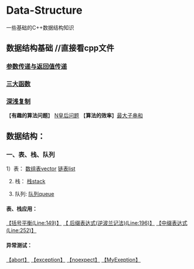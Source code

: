 # Data-Structure
一些基础的C++数据结构知识
## 数据结构基础 //直接看cpp文件
### [参数传递与返回值传递](C++数据结构基础/C++的三种参数传递方式.md)
### [三大函数](C++数据结构基础/三大函数.md)
### [深浅复制](C++数据结构基础/深浅复制.md)

【**有趣的算法问题**】 [N皇后问题](N皇后问题/源.cpp)
【**算法的效率**】[最大子串和](最大子序列和/最大子序列和.cpp)

## 数据结构：

### 一、表、栈、队列

1）表： [数组表vector](表_栈_队列/VECTOR.h) [链表list](表_栈_队列/LIST.h) 

2) 栈： [栈stack](表_栈_队列/STACK.h)

3) 队列: [队列queue](表_栈_队列/QUEUE.h)


#### 表、栈应用：

[【括号平衡(Line:149)】](表_栈_队列/main.cpp)
[【 后缀表达式(逆波兰记法)(Line:196)】](表_栈_队列/main.cpp)
[【中缀表达式(Line:252)】](表_栈_队列/main.cpp)

#### 异常测试：

[【abort】](异常处理代码example/abort.cpp)
[【exception】](异常处理代码example/exception.cpp)
[【noexpect】](异常处理代码example/noexpect.cpp)
[【MyExeption】](表_栈_队列/MyException.h)


